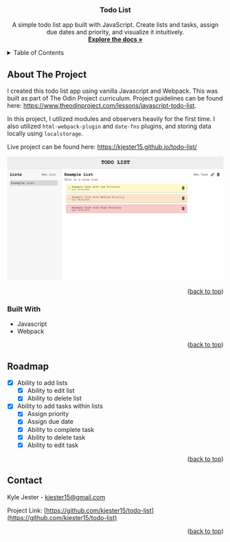 <a id="readme-top"></a>


<!-- PROJECT LOGO -->
<br />
<div align="center">
<h3 align="center">Todo List</h3>

  <p align="center">
    A simple todo list app built with JavaScript. Create lists and tasks, assign due dates and priority, and visualize it intuitively.
    <br />
    <a href="https://github.com/kjester15/todo-list"><strong>Explore the docs »</strong></a>
    <br />
  </p>
</div>



<!-- TABLE OF CONTENTS -->
<details>
  <summary>Table of Contents</summary>
  <ol>
    <li>
      <a href="#about-the-project">About The Project</a>
      <ul>
        <li><a href="#built-with">Built With</a></li>
      </ul>
    </li>
    <li><a href="#usage">Usage</a></li>
    <li><a href="#roadmap">Roadmap</a></li>
    <li><a href="#contact">Contact</a></li>
  </ol>
</details>



<!-- ABOUT THE PROJECT -->
## About The Project

I created this todo list app using vanilla Javascript and Webpack. This was built as part of The Odin Project curriculum. Project guidelines can be found here: https://www.theodinproject.com/lessons/javascript-todo-list.

In this project, I utilized modules and observers heavily for the first time. I also utilized `html-webpack-plugin` and `date-fns` plugins, and storing data locally using `localstorage`.

Live project can be found here: https://kjester15.github.io/todo-list/


![Product Name Screen Shot][product-screenshot]

<p align="right">(<a href="#readme-top">back to top</a>)</p>


### Built With

* Javascript
* Webpack

<p align="right">(<a href="#readme-top">back to top</a>)</p>


<!-- ROADMAP -->
## Roadmap

- [x] Ability to add lists
    - [x] Ability to edit list
    - [x] Ability to delete list
- [x] Ability to add tasks within lists
    - [x] Assign priority
    - [x] Assign due date
    - [x] Ability to complete task
    - [x] Ability to delete task
    - [x] Ability to edit task

<p align="right">(<a href="#readme-top">back to top</a>)</p>


<!-- CONTACT -->
## Contact

Kyle Jester - kjester15@gmail.com

Project Link: [https://github.com/kjester15/todo-list](https://github.com/kjester15/todo-list)

<p align="right">(<a href="#readme-top">back to top</a>)</p>


<!-- MARKDOWN LINKS & IMAGES -->
[product-screenshot]: src/img/project_screenshot.png